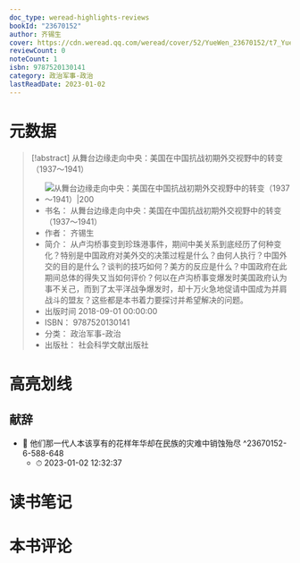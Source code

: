 ```yaml
---
doc_type: weread-highlights-reviews
bookId: "23670152"
author: 齐锡生
cover: https://cdn.weread.qq.com/weread/cover/52/YueWen_23670152/t7_YueWen_23670152.jpg
reviewCount: 0
noteCount: 1
isbn: 9787520130141
category: 政治军事-政治
lastReadDate: 2023-01-02
---
```

# 元数据
> [!abstract] 从舞台边缘走向中央：美国在中国抗战初期外交视野中的转变（1937～1941）
> - ![ 从舞台边缘走向中央：美国在中国抗战初期外交视野中的转变（1937～1941）|200](https://cdn.weread.qq.com/weread/cover/52/YueWen_23670152/t7_YueWen_23670152.jpg)
> - 书名： 从舞台边缘走向中央：美国在中国抗战初期外交视野中的转变（1937～1941）
> - 作者： 齐锡生
> - 简介： 从卢沟桥事变到珍珠港事件，期间中美关系到底经历了何种变化？特别是中国政府对美外交的决策过程是什么？由何人执行？中国外交的目的是什么？谈判的技巧如何？美方的反应是什么？中国政府在此期间总体的得失又当如何评价？何以在卢沟桥事变爆发时美国政府认为事不关己，而到了太平洋战争爆发时，却十万火急地促请中国成为并肩战斗的盟友？这些都是本书着力要探讨并希望解决的问题。
> - 出版时间 2018-09-01 00:00:00
> - ISBN： 9787520130141
> - 分类： 政治军事-政治
> - 出版社： 社会科学文献出版社

# 高亮划线

## 献辞


- 📌 他们那一代人本该享有的花样年华却在民族的灾难中销蚀殆尽 ^23670152-6-588-648
    - ⏱ 2023-01-02 12:32:37 
# 读书笔记

# 本书评论
